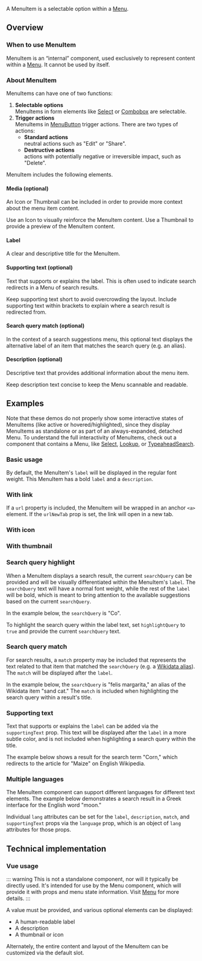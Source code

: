<script setup>
import { CdxMenuItem, CdxAccordion } from '@wikimedia/codex';
import MenuItemDefault from '@/../component-demos/menu-item/examples/MenuItemDefault.vue';
import MenuItemWithUrl from '@/../component-demos/menu-item/examples/MenuItemWithUrl.vue';
import MenuItemWithThumbnail from '@/../component-demos/menu-item/examples/MenuItemWithThumbnail.vue';
import MenuItemWithIcon from '@/../component-demos/menu-item/examples/MenuItemWithIcon.vue';
import MenuItemHighlightQuery from '@/../component-demos/menu-item/examples/MenuItemHighlightQuery.vue';
import MenuItemWithMatch from '@/../component-demos/menu-item/examples/MenuItemWithMatch.vue';
import MenuItemWithSupportingText from '@/../component-demos/menu-item/examples/MenuItemWithSupportingText.vue';
import MenuItemMultipleLangs from '@/../component-demos/menu-item/examples/MenuItemMultipleLangs.vue';

const controlsConfig = [
	{
		name: 'highlighted',
		type: 'boolean'
	},
	{
		name: 'active',
		type: 'boolean'
	},
	{
		name: 'selected',
		type: 'boolean'
	},
	{
		name: 'multiselect',
		type: 'boolean'
	},
	{
		name: 'disabled',
		type: 'boolean'
	},
	{
		name: 'icon',
		type: 'icon',
		initial: 'cdxIconGlobe'
	},
	{
		name: 'label',
		type: 'text',
		initial: 'Item label'
	},
	{
		name: 'boldLabel',
		type: 'boolean'
	},
	{
		name: 'match',
		type: 'text'
	},
	{
		name: 'supportingText',
		type: 'text'
	},
	{
		name: 'description',
		type: 'text',
		initial: 'Description text'
	},
	{
		name: 'hideDescriptionOverflow',
		type: 'boolean'
	},
	{
		name: 'searchQuery',
		type: 'text'
	},
	{
		name: 'action',
		type: 'radio',
		options: [ 'default', 'destructive' ],
	}
];
</script>

A MenuItem is a selectable option within a [Menu](./menu.md).

<cdx-demo-wrapper :controls-config="controlsConfig" :show-generated-code="true">
<template v-slot:demo="{ propValues }">
	<ul role="listbox">
		<cdx-menu-item v-bind="propValues" id="cdx-demo-menu-item-configurable" value=""></cdx-menu-item>
	</ul>
</template>
</cdx-demo-wrapper>

## Overview

### When to use MenuItem

MenuItem is an “internal” component, used exclusively to represent content within a
[Menu](./menu.md). It cannot be used by itself.

### About MenuItem

MenuItems can have one of two functions:
1. **Selectable options**<br>MenuItems in form elements like [Select](./select.md) or [Combobox](./combobox.md) are selectable.
2. **Trigger actions**<br>MenuItems in [MenuButton](menu-button.md) trigger actions. There are two types of actions:
	- **Standard actions**<br>neutral actions such as "Edit" or "Share".
	- **Destructive actions**<br>actions with potentially negative or irreversible impact, such as "Delete".

MenuItem includes the following elements.

#### Media (optional)

An Icon or Thumbnail can be included in order to provide more context about the menu item content.

<cdx-demo-best-practices>
<cdx-demo-best-practice>Use an Icon to visually reinforce the MenuItem content.</cdx-demo-best-practice>
<cdx-demo-best-practice>Use a Thumbnail to provide a preview of the MenuItem content.</cdx-demo-best-practice>
</cdx-demo-best-practices>

#### Label

A clear and descriptive title for the MenuItem.

#### Supporting text (optional)

Text that supports or explains the label. This is often used to indicate search redirects in a Menu
of search results.

<cdx-demo-best-practices>
<cdx-demo-best-practice>Keep supporting text short to avoid overcrowding the layout.</cdx-demo-best-practice>
<cdx-demo-best-practice>Include supporting text within brackets to explain where a search result is redirected from.</cdx-demo-best-practice>

</cdx-demo-best-practices>

#### Search query match (optional)

In the context of a search suggestions menu, this optional text displays the alternative label of an item that matches the search query (e.g. an alias).

#### Description (optional)

Descriptive text that provides additional information about the menu item.

<cdx-demo-best-practices>
<cdx-demo-best-practice>Keep description text concise to keep the Menu scannable and readable.</cdx-demo-best-practice>
</cdx-demo-best-practices>

## Examples

Note that these demos do not properly show some interactive states of MenuItems (like active or
hovered/highlighted), since they display MenuItems as standalone or as part of an always-expanded,
detached Menu. To understand the full interactivity of MenuItems, check out a component that contains a
Menu, like [Select](./select), [Lookup](./lookup), or [TypeaheadSearch](./typeahead-search).

### Basic usage

By default, the MenuItem's `label` will be displayed in the regular font weight.
This MenuItem has a bold `label` and a `description`.

<cdx-demo-wrapper>
<template v-slot:demo>
	<MenuItemDefault />
</template>
<template v-slot:code>

:::code-group

<<< @/../component-demos/menu-item/examples/MenuItemDefault.vue [NPM]

<<< @/../component-demos/menu-item/examples-mw/MenuItemDefault.vue [MediaWiki]

:::

</template>
</cdx-demo-wrapper>

### With link

If a `url` property is included, the MenuItem will be wrapped in an anchor `<a>` element.
If the `urlNewTab` prop is set, the link will open in a new tab.

<cdx-demo-wrapper>
<template v-slot:demo>
	<MenuItemWithUrl />
</template>
<template v-slot:code>

:::code-group

<<< @/../component-demos/menu-item/examples/MenuItemWithUrl.vue [NPM]

<<< @/../component-demos/menu-item/examples-mw/MenuItemWithUrl.vue [MediaWiki]

:::

</template>
</cdx-demo-wrapper>

### With icon

<cdx-demo-wrapper>
<template v-slot:demo>
	<MenuItemWithIcon />
</template>
<template v-slot:code>

:::code-group

<<< @/../component-demos/menu-item/examples/MenuItemWithIcon.vue [NPM]

<<< @/../component-demos/menu-item/examples-mw/MenuItemWithIcon.vue [MediaWiki]

:::

</template>
</cdx-demo-wrapper>

### With thumbnail

<cdx-demo-wrapper>
<template v-slot:demo>
	<MenuItemWithThumbnail />
</template>
<template v-slot:code>

:::code-group

<<< @/../component-demos/menu-item/examples/MenuItemWithThumbnail.vue [NPM]

<<< @/../component-demos/menu-item/examples-mw/MenuItemWithThumbnail.vue [MediaWiki]

:::

</template>
</cdx-demo-wrapper>

### Search query highlight

When a MenuItem displays a search result, the current `searchQuery` can be provided and will be
visually differentiated within the MenuItem's `label`. The `searchQuery` text will have a normal
font weight, while the rest of the `label` will be bold, which is meant to bring attention to the
available suggestions based on the current `searchQuery`.

In the example below, the `searchQuery` is "Co".

<cdx-demo-wrapper>
<template v-slot:demo>
	<MenuItemHighlightQuery />
</template>
<template v-slot:code>

:::code-group

<<< @/../component-demos/menu-item/examples/MenuItemHighlightQuery.vue [NPM]

<<< @/../component-demos/menu-item/examples-mw/MenuItemHighlightQuery.vue [MediaWiki]

:::

</template>
</cdx-demo-wrapper>

<cdx-accordion>
<template #title>Developer notes</template>

To highlight the search query within the label text, set `highlightQuery` to `true` and provide the
current `searchQuery` text.

</cdx-accordion>

### Search query match

For search results, a `match` property may be included that represents the text related to that item
that matched the `searchQuery` (e.g. a [Wikidata alias](https://www.wikidata.org/wiki/Help:Aliases)).
The `match` will be displayed after the `label`.

In the example below, the `searchQuery` is "felis margarita," an alias of the Wikidata item "sand
cat." The `match` is included when highlighting the search query within a result's title.

<cdx-demo-wrapper>
<template v-slot:demo>
	<MenuItemWithMatch />
</template>
<template v-slot:code>

:::code-group

<<< @/../component-demos/menu-item/examples/MenuItemWithMatch.vue [NPM]

<<< @/../component-demos/menu-item/examples-mw/MenuItemWithMatch.vue [MediaWiki]

:::

</template>
</cdx-demo-wrapper>

### Supporting text

Text that supports or explains the `label` can be added via the `supportingText` prop. This text
will be displayed after the `label` in a more subtle color, and is not included when highlighting
a search query within the title.

The example below shows a result for the search term "Corn," which redirects to the article for
"Maize" on English Wikipedia.

<cdx-demo-wrapper>
<template v-slot:demo>
	<MenuItemWithSupportingText />
</template>
<template v-slot:code>

:::code-group

<<< @/../component-demos/menu-item/examples/MenuItemWithSupportingText.vue [NPM]

<<< @/../component-demos/menu-item/examples-mw/MenuItemWithSupportingText.vue [MediaWiki]

:::

</template>
</cdx-demo-wrapper>

### Multiple languages

The MenuItem component can support different languages for different text elements. The example
below demonstrates a search result in a Greek interface for the English word "moon."

<cdx-demo-wrapper>
<template v-slot:demo>
	<MenuItemMultipleLangs />
</template>
<template v-slot:code>

:::code-group

<<< @/../component-demos/menu-item/examples/MenuItemMultipleLangs.vue [NPM]

<<< @/../component-demos/menu-item/examples-mw/MenuItemMultipleLangs.vue [MediaWiki]

:::

</template>
</cdx-demo-wrapper>

<cdx-accordion>
<template #title>Developer notes</template>

Individual `lang` attributes can be set for the `label`, `description`, `match`, and
`supportingText` props via the `language` prop, which is an object of `lang` attributes for those
props.

</cdx-accordion>

## Technical implementation

### Vue usage

::: warning
This is not a standalone component, nor will it typically be directly used. It's
intended for use by the Menu component, which will provide it with props and
menu state information. Visit [Menu](./menu.md) for more details.
:::

A value must be provided, and various optional elements can be displayed:
- A human-readable label
- A description
- A thumbnail or icon

Alternately, the entire content and layout of the MenuItem can be customized via the default
slot.

<style lang="less" scoped>
// Menus in this demo aren't absolutely positioned relative to something else.
// Target .cdx-demo-wrapper__demo-pane instead of .cdx-demo-wrapper to avoid also applying this
// rule to the menu in the icon picker in the wrapper's controls
/* stylelint-disable-next-line selector-class-pattern */
.cdx-demo-wrapper :deep( .cdx-demo-wrapper__demo-pane .cdx-menu ) {
	position: static;
	box-shadow: none;
}

.cdx-demo-wrapper :deep( ul ) {
	margin: 0;
	padding: 0;
}

// Disable manual hover/select/etc. for the configurable demo
/* stylelint-disable-next-line selector-max-id */
#cdx-demo-menu-item-configurable {
	pointer-events: none;
}
</style>
